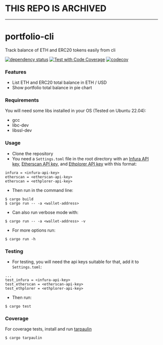 
# THIS REPO IS ARCHIVED

-----

portfolio-cli
==============

Track balance of ETH and ERC20 tokens easily from cli

[![dependency status](https://deps.rs/repo/github/JonaC22/portfolio-cli/status.svg)](https://deps.rs/repo/github/JonaC22/portfolio-cli)
[![Test with Code Coverage](https://github.com/JonaC22/portfolio-cli/actions/workflows/test.yml/badge.svg)](https://github.com/JonaC22/portfolio-cli/actions/workflows/test.yml)
[![codecov](https://codecov.io/gh/JonaC22/portfolio-cli/branch/master/graph/badge.svg?token=LIJC61SRHC)](https://codecov.io/gh/JonaC22/portfolio-cli)

### Features

- List ETH and ERC20 total balance in ETH / USD
- Show portfolio total balance in pie chart

### Requirements

You will need some libs installed in your OS (Tested on Ubuntu 22.04):

- gcc
- libc-dev
- libssl-dev

### Usage

- Clone the repository
- You need a `Settings.toml` file in the root directory with an [Infura API key](https://infura.io/docs/gettingStarted/authentication), [Etherscan API key](https://info.etherscan.com/etherscan-developer-api-key/), and [Ethplorer API key](https://github.com/EverexIO/Ethplorer/wiki/ethplorer-api) with this format:

```
infura = <infura-api-key>
etherscan = <etherscan-api-key>
etherscan = <ethplorer-api-key>
```

- Then run in the command line:

```
$ cargo build
$ cargo run -- -a <wallet-address>
```

- Can also run verbose mode with:

```
$ cargo run -- -a <wallet-address> -v
```

- For more options run:

```
$ cargo run -h
```

### Testing

- For testing, you will need the api keys suitable for that, add it to `Settings.toml`:

```
...
test_infura = <infura-api-key>
test_etherscan = <etherscan-api-key>
test_ethplorer = <ethplorer-api-key>
```

- Then run:

```
$ cargo test
```

### Coverage

For coverage tests, install and run [tarpaulin](https://github.com/xd009642/tarpaulin)

```
$ cargo tarpaulin
```
